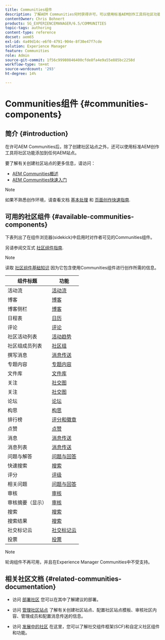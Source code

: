 ```yaml
---
title: Communities组件
description: 了解AEM Communities何时获得许可，可以使用标准AEM创作工具将社区功能添加到任何AEM站点。
contentOwner: Chris Bohnert
products: SG_EXPERIENCEMANAGER/6.5/COMMUNITIES
topic-tags: authoring
content-type: reference
docset: aem65
exl-id: 4a49d14c-e6f0-4791-904e-8f30e47f7cde
solution: Experience Manager
feature: Communities
role: Admin
source-git-commit: 1f56c99980846400cfde8fa4e9a55e885bc2258d
workflow-type: tm+mt
source-wordcount: '293'
ht-degree: 14%

---
```


# Communities组件 {#communities-components}

## 简介 {#introduction}

在许可AEM Communities后，除了创建社区站点之外，还可以使用标准AEM创作工具将社区功能添加到任何AEM站点。

要了解有关创建社区站点的更多信息，请访问：

* [AEM Communities概述](/help/communities/overview.md)
* [AEM Communities快速入门](/help/communities/getting-started.md)

>[!NOTE]
>
>如果不熟悉创作环境，请查看文档 [基本处理](/help/sites-authoring/basic-handling.md) 和 [页面创作快速指南](/help/sites-authoring/qg-page-authoring.md).

## 可用的社区组件 {#available-communities-components}

下表列出了在组件浏览器(sidekick)中启用时对作者可见的Communities组件。

另请参阅交互式 [社区组件指南](/help/communities/components-guide.md).

>[!NOTE]
>
>读取 [社区组件基础知识](/help/communities/basics.md) 因为它包含使用Communities组件进行创作所需的信息。

| **组件标题** | **功能** |
|---|---|
| 活动流 | [活动流](/help/communities/activities.md) |
| 博客 | [博客](/help/communities/blog-feature.md) |
| 博客侧栏 | [博客](/help/communities/blog-feature.md) |
| 日程表 | [日历](/help/communities/calendar.md) |
| 评论 | [评论](/help/communities/comments.md) |
| 社区活动列表 | [活动趋势](/help/communities/trends.md) |
| 社区组成员列表 | [社区组](/help/communities/creating-groups.md) |
| 撰写消息 | [消息传送](/help/communities/configure-messaging.md) |
| 专题内容 | [专题内容](/help/communities/featured.md) |
| 文件库 | [文件库](/help/communities/file-library.md) |
| 关注 | [社交图](/help/communities/socialgraph.md) |
| 关注 | [社交图](/help/communities/socialgraph.md) |
| 论坛 | [论坛](/help/communities/forum.md) |
| 构思 | [构思](/help/communities/ideation-feature.md) |
| 排行榜 | [评分和徽章](/help/communities/enabling-leaderboard.md) |
| 点赞 | [点赞](/help/communities/liking.md) |
| 消息 | [消息传送](/help/communities/configure-messaging.md) |
| 消息列表 | [消息传送](/help/communities/configure-messaging.md) |
| 问题与解答 | [问题与回答](/help/communities/working-with-qna.md) |
| 快速搜索 | [搜索](/help/communities/search.md) |
| 评分 | [评级](/help/communities/rating.md) |
| 相关问题 | [问题与回答](/help/communities/working-with-qna.md) |
| 审核 | [审核](/help/communities/reviews.md) |
| 审核摘要（显示） | [审核](/help/communities/reviews.md) |
| 搜索 | [搜索](/help/communities/search.md) |
| 搜索结果 | [搜索](/help/communities/search.md) |
| 社交标记云 | [社交标记云](/help/communities/tagcloud.md) |
| 投票 | [投票](/help/communities/voting.md) |

>[!NOTE]
>
>轮询组件不再可用，并且在Experience Manager Communities中不受支持。

## 相关社区文档 {#related-communities-documentation}

* 访问 [部署社区](/help/communities/deploy-communities.md) 您可以在其中了解建议的部署。

* 访问 [管理社区站点](/help/communities/administer-landing.md) 了解有关创建社区站点、配置社区站点模板、审核社区内容、管理成员和配置消息传送的信息。

* 访问 [发展中的社区](/help/communities/communities.md) 在这里，您可以了解社交组件框架(SCF)和自定义社区组件和功能。
